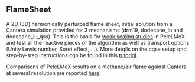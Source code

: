 ## FlameSheet
A 2D (3D) harmonically perturbed flame sheet, initial solution from a Cantera simulation provided for 3 mechanisms
(drm19, dodecane\_lu and dodecane\_lu\_qss). This is the basis for [weak scaling studies](https://amrex-combustion.github.io/PeleLMeX/manual/html/Performances.html) in PeleLMeX and test all the 
reactive pieces of the algorithm as well as transport options (Unity Lewis number, Soret effect, ...).
More detqils on the cqse setup qnd step-by-step instructions cqn be found in this [tutoriql](https://amrex-combustion.github.io/PeleLMeX/manual/html/Tutorials_FlameSheet.html).

Comparisons of PeleLMeX results on a methane/air flame against Cantera at several resolution are reported [here](https://amrex-combustion.github.io/PeleLMeX/manual/html/Validation.html#laminar-premixed-flame).
